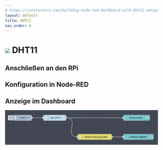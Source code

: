```yaml
---
# https://iotstarters.com/building-node-red-dashboard-with-dht11-sensor/
layout: default
title: DHT11
nav_order: 4
---
```


# ![](https://williewortel.eu/wp-content/uploads/dht11.jpg) DHT11

## Anschließen an den RPi

## Konfiguration in Node-RED

## Anzeige im Dashboard

![](/img/dht11Flow.png)
